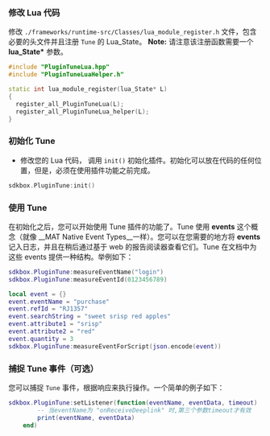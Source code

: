 ### 修改 Lua 代码
修改 `./frameworks/runtime-src/Classes/lua_module_register.h` 文件，包含必要的头文件并且注册 `Tune` 的 Lua\_State。
__Note:__ 请注意该注册函数需要一个 __lua_State*__ 参数。
```cpp
#include "PluginTuneLua.hpp"
#include "PluginTuneLuaHelper.h"
```
```cpp
static int lua_module_register(lua_State* L)
{
  register_all_PluginTuneLua(L);
  register_all_PluginTuneLua_helper(L);
}
```

### 初始化 Tune
* 修改您的 Lua 代码， 调用 `init()` 初始化插件。初始化可以放在代码的任何位置，但是，必须在使用插件功能之前完成。
```cpp
sdkbox.PluginTune:init()
```

### 使用 Tune
在初始化之后，您可以开始使用 Tune 插件的功能了。Tune 使用 __events__ 这个概念（就像 __MAT Native Event Types__一样）。您可以在您需要的地方将 __events__ 记入日志，并且在稍后通过基于 web 的报告阅读器查看它们。Tune 在文档中为这些 events 提供一种结构。举例如下：
```lua
sdkbox.PluginTune:measureEventName("login")
sdkbox.PluginTune:measureEventId(0123456789)

local event = {}
event.eventName = "purchase"
event.refId = "RJ1357"
event.searchString = "sweet srisp red apples"
event.attribute1 = "srisp"
event.attribute2 = "red"
event.quantity = 3
sdkbox.PluginTune:measureEventForScript(json.encode(event))
```

### 捕捉 Tune 事件（可选）
您可以捕捉 `Tune` 事件，根据响应来执行操作。一个简单的例子如下：
```lua
sdkbox.PluginTune:setListener(function(eventName, eventData, timeout)
        -- 当eventName为 "onReceiveDeeplink" 时,第三个参数timeout才有效
        print(eventName, eventData)
    end)
```
